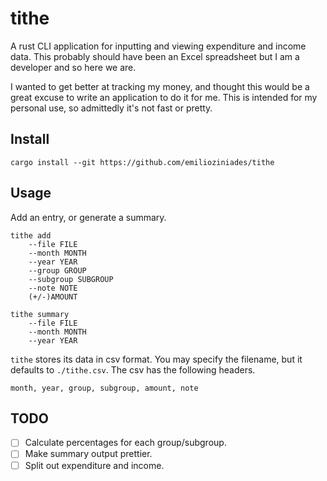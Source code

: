 # tithe

A rust CLI application for inputting and viewing expenditure and income data. This probably should have been an Excel spreadsheet but I am a developer and so here we are.

I wanted to get better at tracking my money, and thought this would be a great excuse to write an application to do it for me. This is intended for my personal use, so admittedly it's not fast or pretty.

## Install

```
cargo install --git https://github.com/emilioziniades/tithe
```

## Usage

Add an entry, or generate a summary.

```
tithe add
    --file FILE
    --month MONTH
    --year YEAR
    --group GROUP
    --subgroup SUBGROUP
    --note NOTE
    (+/-)AMOUNT

tithe summary
    --file FILE
    --month MONTH
    --year YEAR
```

`tithe` stores its data in csv format. You may specify the filename, but it defaults to `./tithe.csv`. The csv has the following headers.

```
month, year, group, subgroup, amount, note
```

## TODO

- [ ] Calculate percentages for each group/subgroup.
- [ ] Make summary output prettier.
- [ ] Split out expenditure and income.
